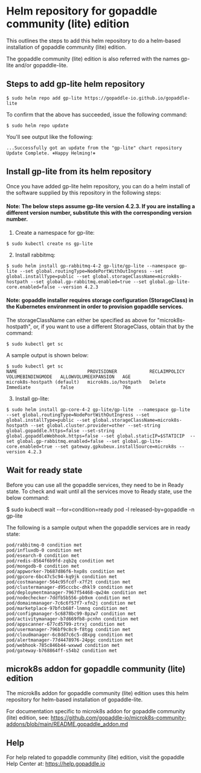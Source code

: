 # Helm repository for gopaddle community (lite) edition

This outlines the steps to add this helm repository to do a helm-based
installation of gopaddle community (lite) edition.

The gopaddle community (lite) edition is also referred with the names
gp-lite and/or gopaddle-lite.

## Steps to add gp-lite helm repository
```
$ sudo helm repo add gp-lite https://gopaddle-io.github.io/gopaddle-lite
```

To confirm that the above has succeeded, issue the following command:
```
$ sudo helm repo update
```

You'll see output like the following:
```
...Successfully got an update from the "gp-lite" chart repository
Update Complete. ⎈Happy Helming!⎈
```

## Install gp-lite from its helm repository

Once you have added gp-lite helm repository, you can do a helm install of the
software supplied by this repository in the following steps:

#### Note: The below steps assume gp-lite version 4.2.3. If you are installing a different version number, substitute this with the corresponding version number.

1. Create a namespace for gp-lite:

```
$ sudo kubectl create ns gp-lite
```

2. Install rabbitmq:

```
$ sudo helm install gp-rabbitmq-4-2 gp-lite/gp-lite --namespace gp-lite --set global.routingType=NodePortWithOutIngress --set global.installType=public --set global.storageClassName=microk8s-hostpath --set global.gp-rabbitmq.enabled=true --set global.gp-lite-core.enabled=false --version 4.2.3
```

#### Note: gopaddle installer requires storage configuration (StorageClass) in the Kubernetes environment in order to provision gopaddle services.

The storageClassName can either be specified as above for "microk8s-hostpath", or, if you want to use a different StorageClass, obtain that by the command:
```
$ sudo kubectl get sc
```

A sample output is shown below:
```
$ sudo kubectl get sc
NAME                          PROVISIONER            RECLAIMPOLICY   VOLUMEBINDINGMODE   ALLOWVOLUMEEXPANSION   AGE
microk8s-hostpath (default)   microk8s.io/hostpath   Delete          Immediate           false                  76m
```

3. Install gp-lite:

```
$ sudo helm install gp-core-4-2 gp-lite/gp-lite  --namespace gp-lite  --set global.routingType=NodePortWithOutIngress --set global.installType=public --set global.storageClassName=microk8s-hostpath --set global.cluster.provider=other --set-string global.gopaddle.https=false --set-string global.gopaddleWebhook.https=false --set global.staticIP=$STATICIP  --set global.gp-rabbitmq.enabled=false --set global.gp-lite-core.enabled=true --set gateway.gpkubeux.installSource=microk8s --version 4.2.3
```

## Wait for ready state

Before you can use all the gopaddle services, they need to be in Ready state.
To check and wait until all the services move to Ready state, use the below
command:

$ sudo kubectl wait --for=condition=ready pod -l released-by=gopaddle -n gp-lite

The following is a sample output when the gopaddle services are in ready state:
```
pod/rabbitmq-0 condition met
pod/influxdb-0 condition met
pod/esearch-0 condition met
pod/redis-8564f6b9fd-zqb2q condition met
pod/mongodb-0 condition met
pod/appworker-7b687d86f6-hxp8s condition met
pod/gpcore-6bc47c5c94-kq9jk condition met
pod/costmanager-564c95fcdf-x7f2t condition met
pod/clustermanager-d95cccbc-dhkl9 condition met
pod/deploymentmanager-7967f54468-qw24m condition met
pod/nodechecker-7ddfb5b556-pb9xm condition met
pod/domainmanager-7c6c6f57f7-xfn2j condition met
pod/marketplace-97bfcb68f-lnmnq condition met
pod/configmanager-5c6878bc99-8pzw7 condition met
pod/activitymanager-b7d669fb8-pcnhn condition met
pod/appscanner-677cd5799-ztrxj condition met
pod/usermanager-796bf9c8c9-f8tgg condition met
pod/cloudmanager-6c8dd7c6c5-d8xpg condition met
pod/alertmanager-77d4478976-24pgc condition met
pod/webhook-785c846b44-wxwwd condition met
pod/gateway-b768864ff-s54b2 condition met
```

## microk8s addon for gopaddle community (lite) edition

The microk8s addon for gopaddle community (lite) edition uses this helm
repository for helm-based installation of gopaddle-lite.

For documentation specific to microk8s addon for gopaddle community (lite)
edition, see:
https://github.com/gopaddle-io/microk8s-community-addons/blob/main/README.gopaddle_addon.md

## Help

For help related to gopaddle community (lite) edition, visit the gopaddle Help Center at:
     https://help.gopaddle.io
